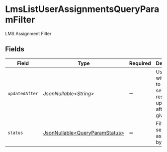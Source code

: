 # LmsListUserAssignmentsQueryParamFilter

LMS Assignment Filter


## Fields

| Field                                                                          | Type                                                                           | Required                                                                       | Description                                                                    | Example                                                                        |
| ------------------------------------------------------------------------------ | ------------------------------------------------------------------------------ | ------------------------------------------------------------------------------ | ------------------------------------------------------------------------------ | ------------------------------------------------------------------------------ |
| `updatedAfter`                                                                 | *JsonNullable\<String>*                                                        | :heavy_minus_sign:                                                             | Use a string with a date to only select results updated after that given date  | 2020-01-01T00:00:00.000Z                                                       |
| `status`                                                                       | [JsonNullable\<QueryParamStatus>](../../models/operations/QueryParamStatus.md) | :heavy_minus_sign:                                                             | Filter to select assignment by status                                          |                                                                                |